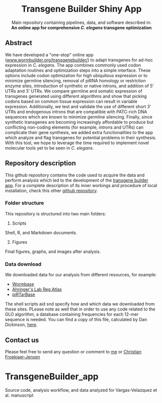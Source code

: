 
<h1 align="center">Transgene Builder Shiny App</h1>
<p align="center">
Main repository containing pipelines, data, and software described in: <br><b>An online app for comprehensive <i>C. elegans</i> transgene optimization </b>
</p>

## Abstract
We have developed a "one-stop" online app (www.wormbuilder.org/transgenebuilder/) to adapt transgenes for ad-hoc expression in <i>C. elegans</i>. The app combines commonly used codon adaptation routines and optimization steps into a simple interface. These options include codon optimization for high ubiquitous expression or to minimize germline silencing, removal of piRNA homology or restriction enzyme sites, introduction of synthetic or native introns, and addition of 5' UTRs and 3' UTRs. We compare germline and somatic expression of transgenes generated using different algorithms and show that picking codons based on common tissue expression can result in variable expression. Additionally, we test and validate the use of different short 3' UTRs and endogenous introns that are compatible with  PATC-rich DNA sequences which are known to minimize germline silencing. Finally, since synthetic transgenes are becoming increasingly affordable to produce but conflicting non-coding elements (for example, introns and UTRs) can complicate their gene synthesis, we added extra functionalities to the app which analyze and flag transgenes for potential problems in their synthesis. With this tool, we hope to leverage the time required to implement novel molecular tools yet to be seen in <i>C. elegans</i>.

## Repository description
This github repository contains the code used to acquire the data and perform analysis which led to the development of the [transgene builder app](www.wormbuilder.org/transgenebuilder/). For a complete description of its inner workings and procedure of local installation, check this other [github repository](https://github.com/AmhedVargas/GeneOptimizer_2022).

### Folder structure
This repository is structured into two main folders:
1. Scripts

Shell, R, and Markdown documents.

2. Figures

Final figures, graphs, and images after analysis. 

### Data download
We downloaded data for our analysis from different resources, for example:
* [Wormbase](https://wormbase.org/)
* [Ahringer's Lab Reg Atlas](https://ahringerlab.com/RegAtlas/)
* [piRTarBase](http://cosbi6.ee.ncku.edu.tw/piRTarBase/)

The shell scripts aid snd specify how and which data we downloaded from these sites. PLease note as well that in order to use any code related to the GLO algorithm, a database containing frequencies for each 12-mer sequence is needed. You can find a copy of this file, calculated by Dan Dickinson, [here](https://s3.eu-central-1.amazonaws.com/wormbuilder.dev/Downloads/sequence_lib_scores.db).


## Contact us
Please feel free to send any question or comment to [me](mailto:avargas0lcg@gmail.com) or [Christian Froekjaer-Jensen](mailto:cfjensen@kaust.edu.sa)

# TransgeneBuilder_app
Source code, analysis workflow, and data analyzed for Vargas-Velazquez et al. manuscript
